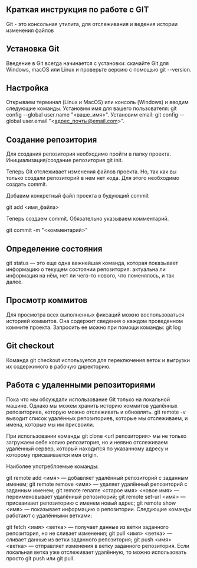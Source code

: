 ## Краткая инструкция по работе с GIT 
Git - это консольная утилита, для отслеживания и ведения истории изменения файлов

## Установка Git
Введение в Git всегда начинается с установки: скачайте Git для Windows, macOS или Linux и проверьте версию с помощью git --version.

## Настройка
Открываем терминал (Linux и MacOS) или консоль (Windows) и вводим следующие команды.
Установим имя для вашего пользователя: 
git config --global user.name "<ваше_имя>". 
Установим email: 
git config --global user.email "<адрес_почты@email.com>".

## Создание репозитория
Для создания репозитория необходимо пройти в папку проекта.
Инициализация/создание репозитория
git init. 

Теперь Git отслеживает изменения файлов  проекта. Но, так как вы только создали репозиторий в нем нет кода. Для этого необходимо создать commit.

Добавим конкретный файл проекта в будующий commit

git add <имя_файла> 

Теперь создаем commit. Обязательно указываем комментарий.

git commit -m "<комментарий>"

## Определение состояния

git status — это еще одна важнейшая команда, которая показывает информацию о текущем состоянии репозитория: актуальна ли информация на нём, нет ли чего-то нового, что поменялось, и так далее. 

## Просмотр коммитов

Для просмотра всех выполненных фиксаций можно воспользоваться историей коммитов. Она содержит сведения о каждом проведенном коммите проекта. Запросить ее можно при помощи команды: 
git log 

## Git checkout

Команда git checkout используется для переключения веток и выгрузки их содержимого в рабочую директорию.

## Работа с удаленными репозиториями

Пока что мы обсуждали использование Git только на локальной машине. Однако мы можем хранить историю коммитов удалённых репозиториев, которую можно отслеживать и обновлять. git remote -v выводит список удалённых репозиториев, которые мы отслеживаем, и имена, которые мы им присвоили.

При использовании команды git clone <url репозитория> мы не только загружаем себе копию репозитория, но и неявно отслеживаем удалённый сервер, который находится по указанному адресу и которому присваивается имя origin.

Наиболее употребляемые команды:

git remote add <имя> <url> — добавляет удалённый репозиторий с заданным именем;
git remote remove <имя> — удаляет удалённый репозиторий с заданным именем;
git remote rename <старое имя> <новое имя> — переименовывает удалённый репозиторий;
git remote set-url <имя> <url> — присваивает репозиторию с именем новый адрес;
git remote show <имя> — показывает информацию о репозитории.
Следующие команды работают с удалёнными ветками:

git fetch <имя> <ветка> — получает данные из ветки заданного репозитория, но не сливает изменения;
git pull <имя> <ветка> — сливает данные из ветки заданного репозитория;
git push <имя> <ветка> — отправляет изменения в ветку заданного репозитория. Если локальная ветка уже отслеживает удалённую, то можно использовать просто git push или git pull.
